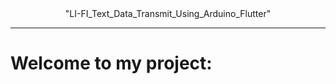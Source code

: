 <center>"LI-FI_Text_Data_Transmit_Using_Arduino_Flutter"</center> 
<hr>
<h1>Welcome to my project:</h1>
